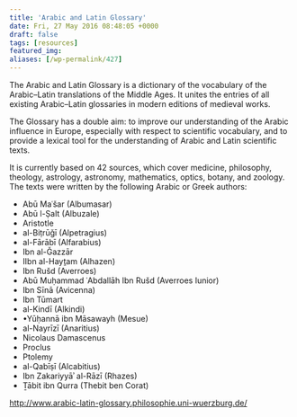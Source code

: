 ```yaml
---
title: 'Arabic and Latin Glossary'
date: Fri, 27 May 2016 08:48:05 +0000
draft: false
tags: [resources]
featured_img: 
aliases: [/wp-permalink/427]
---
```


<div class="entry-post">The Arabic and Latin Glossary is a dictionary of the vocabulary of the Arabic–Latin translations of the Middle Ages. It unites the entries of all existing Arabic–Latin glossaries in modern editions of medieval works.

The Glossary has a double aim: to improve our understanding of the Arabic influence in Europe, especially with respect to scientific vocabulary, and to provide a lexical tool for the understanding of Arabic and Latin scientific texts.

It is currently based on 42 sources, which cover medicine, philosophy, theology, astrology, astronomy, mathematics, optics, botany, and zoology. The texts were written by the following Arabic or Greek authors:
<ul>
 	<li>Abū Maʿšar (Albumasar)</li>
 	<li>Abū l-Ṣalt (Albuzale)</li>
 	<li>Aristotle</li>
 	<li>al-Biṭrūǧī (Alpetragius)</li>
 	<li>al-Fārābī (Alfarabius)</li>
 	<li>Ibn al-Ǧazzār</li>
 	<li>IIbn al-Hayṯam (Alhazen)</li>
 	<li>Ibn Rušd (Averroes)</li>
 	<li>Abū Muḥammad ʿAbdallāh Ibn Rušd (Averroes Iunior)</li>
 	<li>Ibn Sīnā (Avicenna)</li>
 	<li>Ibn Tūmart</li>
 	<li>al-Kindī (Alkindi)</li>
 	<li>•Yūḥannā ibn Māsawayh (Mesue)</li>
 	<li>al-Nayrīzī (Anaritius)</li>
 	<li>Nicolaus Damascenus</li>
 	<li>Proclus</li>
 	<li>Ptolemy</li>
 	<li>al-Qabīṣī (Alcabitius)</li>
 	<li>Ibn Zakariyyāʾ al-Rāzī (Rhazes)</li>
 	<li>Ṯābit ibn Qurra (Thebit ben Corat)</li>
</ul>
<a href="http://www.arabic-latin-glossary.philosophie.uni-wuerzburg.de/">http://www.arabic-latin-glossary.philosophie.uni-wuerzburg.de/</a></div>
